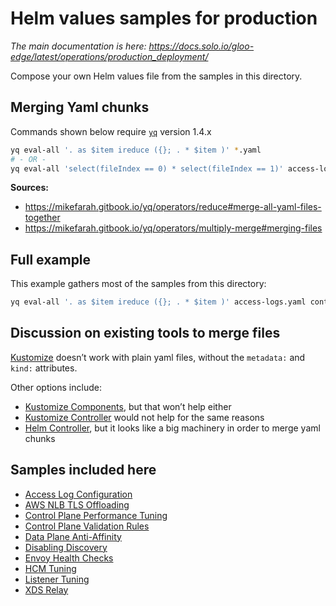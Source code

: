 # Helm values samples for production

_The main documentation is here: https://docs.solo.io/gloo-edge/latest/operations/production_deployment/_

Compose your own Helm values file from the samples in this directory.


## Merging Yaml chunks

Commands shown below require [`yq`](https://github.com/mikefarah/yq/#install) version 1.4.x

```bash
yq eval-all '. as $item ireduce ({}; . * $item )' *.yaml
# - OR -
yq eval-all 'select(fileIndex == 0) * select(fileIndex == 1)' access-logs.yaml data-plane-replicas-antiaffinity.yaml
```

**Sources:**
- https://mikefarah.gitbook.io/yq/operators/reduce#merge-all-yaml-files-together
- https://mikefarah.gitbook.io/yq/operators/multiply-merge#merging-files


## Full example

This example gathers most of the samples from this directory:

```bash
yq eval-all '. as $item ireduce ({}; . * $item )' access-logs.yaml control-plane-perf.yaml control-plane-validation-rules.yaml data-plane-replicas-antiaffinity.yaml disable-discovery.yaml hcm-tuning.yaml | tee values.yaml
```


## Discussion on existing tools to merge files

[Kustomize](https://kustomize.io/) doesn’t work with plain yaml files, without the `metadata:` and `kind:` attributes. 

Other options include: 
* [Kustomize Components](https://kubectl.docs.kubernetes.io/guides/config_management/components/), but that won’t help either
* [Kustomize Controller](https://fluxcd.io/docs/components/kustomize/) would not help for the same reasons
* [Helm Controller](https://fluxcd.io/docs/components/helm/), but it looks like a big machinery in order to merge yaml chunks

## Samples included here

- [Access Log Configuration](access-logs.yaml)
- [AWS NLB TLS Offloading](aws-nlb-tls-offloading.yaml)
- [Control Plane Performance Tuning](control-plane-perf.yaml)
- [Control Plane Validation Rules](control-plane-validation-rules.yaml)
- [Data Plane Anti-Affinity](data-plane-replicas-antiaffinity.yaml)
- [Disabling Discovery](disable-discovery.yaml)
- [Envoy Health Checks](envoy-health-check-filter.yaml)
- [HCM Tuning](hcm-tuning.yaml)
- [Listener Tuning](listener-tuning.yaml)
- [XDS Relay](xds-relay.yaml)